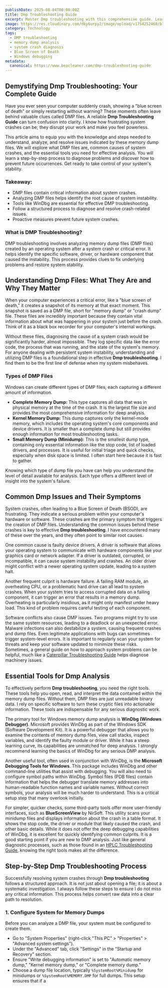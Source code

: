 ```yaml
---
publishDate: 2025-08-04T00:00:00Z
title: Dmp Troubleshooting Guide
excerpt: Master Dmp troubleshooting with this comprehensive guide. Learn to analyze memory dumps, diagnose system crashes, and resolve critical errors quickly.
image: https://res.cloudinary.com/dky6urpy2/image/upload/v1754252460/blog_image_1754252460_jwca4s.webp
category: Technology
tags:
  - DMP troubleshooting
  - memory dump analysis
  - system crash diagnosis
  - Blue Screen of Death
  - Windows debugging
metadata:
  canonical: https://www.beacleaner.com/dmp-troubleshooting-guide
---
```


## Demystifying Dmp Troubleshooting: Your Complete Guide

Have you ever seen your computer suddenly crash, showing a "blue screen of death" or simply restarting without warning? These moments often leave behind valuable clues called DMP files. A reliable **Dmp Troubleshooting Guide** can turn confusion into clarity. I know how frustrating system crashes can be; they disrupt your work and make you feel powerless.

This article aims to equip you with the knowledge and steps needed to understand, analyze, and resolve issues indicated by these memory dump files. We will explore what DMP files are, common causes of system crashes, and the essential tools you need for effective analysis. You will learn a step-by-step process to diagnose problems and discover how to prevent future occurrences. Get ready to take control of your system's stability.

### Takeaway:

*   DMP files contain critical information about system crashes.
*   Analyzing DMP files helps identify the root cause of system instability.
*   Tools like WinDbg are essential for effective DMP troubleshooting.
*   Follow a structured process to diagnose and resolve crash-related issues.
*   Proactive measures prevent future system crashes.

### What is DMP Troubleshooting?

DMP troubleshooting involves analyzing memory dump files (DMP files) created by an operating system after a system crash or critical error. It helps identify the specific software, driver, or hardware component that caused the instability. This process provides clues to fix underlying problems and restore system stability.

## Understanding Dmp Files: What They Are and Why They Matter

When your computer experiences a critical error, like a "blue screen of death," it creates a snapshot of its memory at that exact moment. This snapshot is saved as a DMP file, short for "memory dump" or "crash dump" file. These files are incredibly important because they contain vital information about what was happening in your system just before the crash. Think of it as a black box recorder for your computer's internal workings.

Without these files, diagnosing the cause of a system crash would be significantly harder, almost impossible. They log specific data like the error code, the process that was running, and the state of the system's memory. For anyone dealing with persistent system instability, understanding and utilizing DMP files is a foundational step in effective **Dmp troubleshooting**. I find them to be the first line of defense when my system misbehaves.

### Types of DMP Files

Windows can create different types of DMP files, each capturing a different amount of information.

*   **Complete Memory Dump:** This type captures all data that was in physical memory at the time of the crash. It is the largest file size and provides the most comprehensive information for deep analysis.
*   **Kernel Memory Dump:** This dump captures only the kernel-mode memory, which includes the operating system's core components and device drivers. It is smaller than a complete dump but still provides enough information for most troubleshooting tasks.
*   **Small Memory Dump (Minidump):** This is the smallest dump type, containing only essential information like the stop code, list of loaded drivers, and processes. It is useful for initial triage and quick checks, especially when disk space is limited. I often start here because it is fast to gather.

Knowing which type of dump file you have can help you understand the level of detail available for analysis. Each type offers a different level of insight into the system's failure.

## Common Dmp Issues and Their Symptoms

System crashes, often leading to a Blue Screen of Death (BSOD), are frustrating. They indicate a serious problem within your computer's hardware or software. These crashes are the primary symptom that triggers the creation of DMP files. Understanding the common issues behind these crashes is key to effective **Dmp troubleshooting**. I have encountered many of these over the years, and they often point to similar root causes.

One common cause is faulty device drivers. A driver is software that allows your operating system to communicate with hardware components like your graphics card or network adapter. If a driver is outdated, corrupted, or incompatible, it can cause system instability and crashes. An older driver might conflict with a newer operating system update, leading to a system halt.

Another frequent culprit is hardware failure. A failing RAM module, an overheating CPU, or a problematic hard drive can all lead to system crashes. When your system tries to access corrupted data on a failing component, it can trigger an error that results in a memory dump. Overheating is particularly insidious, as it might only manifest under heavy load. This kind of problem requires careful testing of each component.

Software conflicts also cause DMP issues. Two programs might try to use the same system resources, leading to a deadlock or an unexpected error. Malware infections can also destabilize a system, causing frequent crashes and dump files. Even legitimate applications with bugs can sometimes trigger system-level errors. It is important to regularly scan your system for threats and keep your software updated to minimize these risks. Sometimes, a general guide on how to approach system problems can be helpful, much like a [Caterpillar Troubleshooting Guide](https://beacleaner.com/caterpillar-troubleshooting-guide) helps diagnose machinery issues.

## Essential Tools for Dmp Analysis

To effectively perform **Dmp troubleshooting**, you need the right tools. These tools help you open, read, and interpret the data contained within the memory dump files. Without them, DMP files are just unreadable binary data. I rely on specific software to turn these cryptic files into actionable information. These tools are indispensable for any serious diagnostic work.

The primary tool for Windows memory dump analysis is **WinDbg (Windows Debugger)**. Microsoft provides WinDbg as part of the Windows SDK (Software Development Kit). It is a powerful debugger that allows you to examine the contents of memory dump files, view call stacks, inspect variables, and identify the faulty module or driver. While it has a steep learning curve, its capabilities are unmatched for deep analysis. I strongly recommend learning the basics of WinDbg for any serious DMP analysis.

Another useful tool, often used in conjunction with WinDbg, is the **Microsoft Debugging Tools for Windows**. This package includes WinDbg and other command-line utilities that assist with debugging. You will also need to configure symbol paths within WinDbg. Symbol files (PDB files) contain information that helps the debugger translate memory addresses into human-readable function names and variable names. Without correct symbols, your analysis will be much harder to understand. This is a critical setup step that many overlook initially.

For simpler, quicker checks, some third-party tools offer more user-friendly interfaces, such as **BlueScreenView** by NirSoft. This utility scans your minidump files and displays information about the crash in a table format. It shows the stop code, the driver or module that likely caused the crash, and other basic details. While it does not offer the deep debugging capabilities of WinDbg, it is excellent for quickly identifying common culprits. It is a good starting point if you are new to DMP analysis. Just like general diagnostic processes, such as those found in an [HPLC Troubleshooting Guide](https://beacleaner.com/hplc-troubleshooting-guide), knowing the right tools makes all the difference.

## Step-by-Step Dmp Troubleshooting Process

Successfully resolving system crashes through **Dmp troubleshooting** follows a structured approach. It is not just about opening a file; it is about a systematic investigation. I always follow these steps to ensure I do not miss any critical information. This process helps convert raw data into a clear path to resolution.

### 1. Configure System for Memory Dumps

Before you can analyze a DMP file, your system must be configured to create them.

*   Go to "System Properties" (right-click "This PC" > "Properties" > "Advanced system settings").
*   Under the "Advanced" tab, click "Settings" in the "Startup and Recovery" section.
*   Ensure "Write debugging information" is set to "Automatic memory dump," "Kernel memory dump," or "Complete memory dump."
*   Choose a dump file location, typically `%SystemRoot%Minidump` for minidumps or `%SystemRoot%MEMORY.DMP` for full dumps. This setup ensures that if a